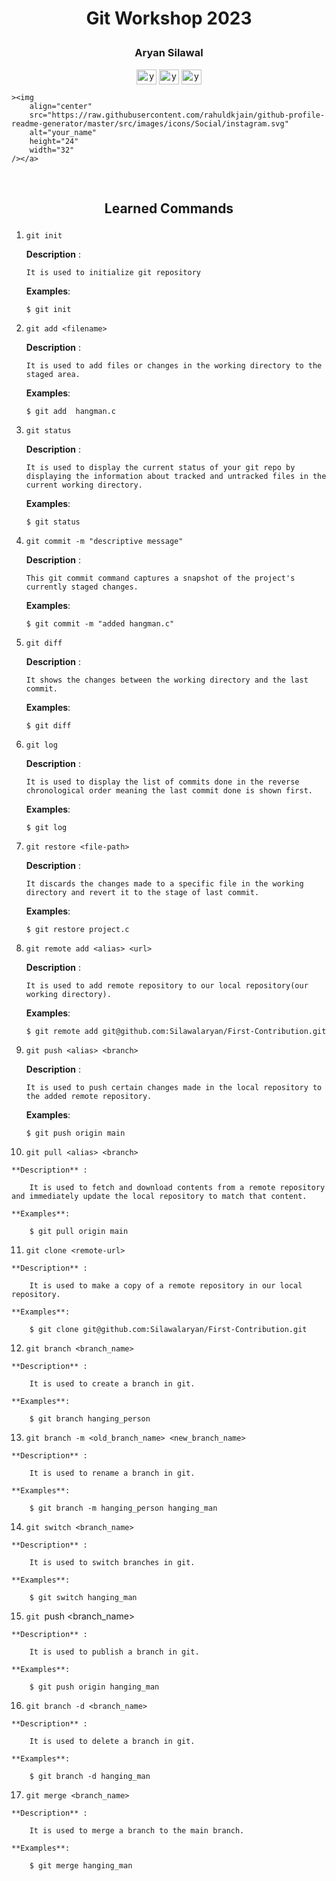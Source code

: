 # <p align='center'>Git Workshop 2023 <p>

### <p align='center'>Aryan Silawal</p>

<p align="center">
    <a href="https://www.facebook.com/aryan.silawal.7" target="blank"
    ><img
        align="center"
        src="https://raw.githubusercontent.com/rahuldkjain/github-profile-readme-generator/master/src/images/icons/Social/facebook.svg"
        alt="your_name"
        height="24"
        width="32"
    /></a>
    <a href="https://www.linkedin.com/in/aryan-silawal-b079b3286/" target="blank"
    ><img
        align="center"
        src="https://raw.githubusercontent.com/rahuldkjain/github-profile-readme-generator/master/src/images/icons/Social/linked-in-alt.svg"
        alt="your_name"
        height="24"
        width="32"
    /></a>
    <a href="https://github.com/Silawalaryan" target="blank"
    ><img
        align="center"
        src="https://raw.githubusercontent.com/rahuldkjain/github-profile-readme-generator/master/src/images/icons/Social/github.svg"
        alt="your_name"
        height="24"
        width="32"
    /></a>
       
    ><img
        align="center"
        src="https://raw.githubusercontent.com/rahuldkjain/github-profile-readme-generator/master/src/images/icons/Social/instagram.svg"
        alt="your_name"
        height="24"
        width="32"
    /></a>

</p>

<br>

## <p align='center'>Learned Commands</p>
1.  `git init`

    **Description** :

        It is used to initialize git repository

    **Examples**:

        $ git init

2.  `git add <filename>`

    **Description** :

        It is used to add files or changes in the working directory to the staged area. 

    **Examples**:

        $ git add  hangman.c
    
3.  `git status`

    **Description** :

        It is used to display the current status of your git repo by displaying the information about tracked and untracked files in the current working directory. 

    **Examples**:

        $ git status

4.  `git commit -m "descriptive message"`

    **Description** :

        This git commit command captures a snapshot of the project's currently staged changes. 

    **Examples**:

        $ git commit -m "added hangman.c"

5.  `git diff`

    **Description** :

        It shows the changes between the working directory and the last commit. 

    **Examples**:

        $ git diff

6.  `git log`

    **Description** :

        It is used to display the list of commits done in the reverse chronological order meaning the last commit done is shown first. 

    **Examples**:

        $ git log 

7.  `git restore <file-path>`

    **Description** :

        It discards the changes made to a specific file in the working directory and revert it to the stage of last commit. 
    **Examples**:

        $ git restore project.c

8.  `git remote add <alias> <url>`

    **Description** :

        It is used to add remote repository to our local repository(our working directory).

    **Examples**:

        $ git remote add git@github.com:Silawalaryan/First-Contribution.git

9.  `git push <alias> <branch>`

    **Description** :

        It is used to push certain changes made in the local repository to the added remote repository.

    **Examples**:

        $ git push origin main

10.  `git pull <alias> <branch>`

    **Description** :

        It is used to fetch and download contents from a remote repository and immediately update the local repository to match that content.

    **Examples**:

        $ git pull origin main

11.  `git clone <remote-url>`

    **Description** :

        It is used to make a copy of a remote repository in our local repository.

    **Examples**:

        $ git clone git@github.com:Silawalaryan/First-Contribution.git

12.  `git branch <branch_name>`

    **Description** :

        It is used to create a branch in git.

    **Examples**:

        $ git branch hanging_person

13.  `git branch -m <old_branch_name> <new_branch_name>`

    **Description** :

        It is used to rename a branch in git.

    **Examples**:

        $ git branch -m hanging_person hanging_man

14.  `git switch <branch_name>`

    **Description** :

        It is used to switch branches in git.

    **Examples**:

        $ git switch hanging_man

15.  `git `push <remote-name> <branch_name>

    **Description** :

        It is used to publish a branch in git.

    **Examples**:

        $ git push origin hanging_man

16.  `git branch -d <branch_name>`

    **Description** :

        It is used to delete a branch in git.

    **Examples**:

        $ git branch -d hanging_man

17.  `git merge <branch_name>`

    **Description** :

        It is used to merge a branch to the main branch.

    **Examples**:

        $ git merge hanging_man

